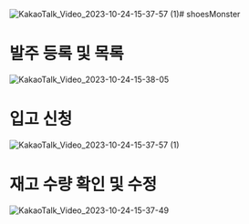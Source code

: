 ![KakaoTalk_Video_2023-10-24-15-37-57 (1)](https://github.com/ckddnjs1653/shoesMonster/assets/131628781/b3d1c9db-0d2f-4c46-875b-eac49067d9b3)# shoesMonster
# 발주 등록 및 목록
![KakaoTalk_Video_2023-10-24-15-38-05](https://github.com/ckddnjs1653/shoesMonster/assets/131628781/464afad6-f8fe-4961-8671-c0a3413cdea5)

# 입고 신청
![KakaoTalk_Video_2023-10-24-15-37-57 (1)](https://github.com/ckddnjs1653/shoesMonster/assets/131628781/2162534c-2db1-4e63-877d-a7a93ddebd8d)


# 재고 수량 확인 및 수정
![KakaoTalk_Video_2023-10-24-15-37-49](https://github.com/ckddnjs1653/shoesMonster/assets/131628781/cf485a7e-6848-4bb1-9c2c-d579b9cad8f2)


